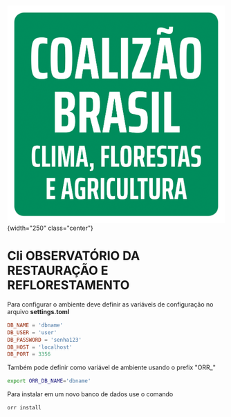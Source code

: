 ![logo do projeto](assets/logo.png){width="250" class="center"}
# Cli OBSERVATÓRIO DA RESTAURAÇÃO E REFLORESTAMENTO

Para configurar o ambiente deve definir as variáveis de configuração no arquivo **settings.toml**
```toml
DB_NAME = 'dbname'
DB_USER = 'user'
DB_PASSWORD = 'senha123'
DB_HOST = 'localhost'
DB_PORT = 3356
```

Também pode definir como variável de ambiente usando o prefix "ORR_"

```bash
export ORR_DB_NAME='dbname'
```

Para instalar em um novo banco de dados use o comando 
```bash
orr install
```